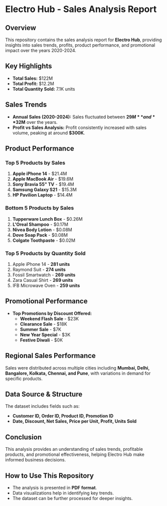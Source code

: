 # Electro Hub - Sales Analysis Report

## Overview
This repository contains the sales analysis report for **Electro Hub**, providing insights into sales trends, profits, product performance, and promotional impact over the years 2020-2024.

## Key Highlights
- **Total Sales:** $122M
- **Total Profit:** $12.2M
- **Total Quantity Sold:** 7.1K units

## Sales Trends
- **Annual Sales (2020-2024):** Sales fluctuated between **$29M** and **$32M** over the years.
- **Profit vs Sales Analysis:** Profit consistently increased with sales volume, peaking at around **$300K**.

## Product Performance
### Top 5 Products by Sales
1. **Apple iPhone 14** - $21.4M
2. **Apple MacBook Air** - $19.6M
3. **Sony Bravia 55" TV** - $19.4M
4. **Samsung Galaxy S21** - $15.3M
5. **HP Pavilion Laptop** - $14.4M

### Bottom 5 Products by Sales
1. **Tupperware Lunch Box** - $0.26M
2. **L'Oreal Shampoo** - $0.17M
3. **Nivea Body Lotion** - $0.08M
4. **Dove Soap Pack** - $0.08M
5. **Colgate Toothpaste** - $0.02M

### Top 5 Products by Quantity Sold
1. Apple iPhone 14 - **281 units**
2. Raymond Suit - **274 units**
3. Fossil Smartwatch - **269 units**
4. Zara Casual Shirt - **269 units**
5. IFB Microwave Oven - **259 units**

## Promotional Performance
- **Top Promotions by Discount Offered:**
  - **Weekend Flash Sale** - $23K
  - **Clearance Sale** - $18K
  - **Summer Sale** - $7K
  - **New Year Special** - $3K
  - **Festive Diwali** - $0K

## Regional Sales Performance
Sales were distributed across multiple cities including **Mumbai, Delhi, Bangalore, Kolkata, Chennai, and Pune**, with variations in demand for specific products.

## Data Source & Structure
The dataset includes fields such as:
- **Customer ID, Order ID, Product ID, Promotion ID**
- **Date, Discount, Net Sales, Price per Unit, Profit, Units Sold**

## Conclusion
This analysis provides an understanding of sales trends, profitable products, and promotional effectiveness, helping Electro Hub make informed business decisions.

## How to Use This Repository
- The analysis is presented in **PDF format**.
- Data visualizations help in identifying key trends.
- The dataset can be further processed for deeper insights.

